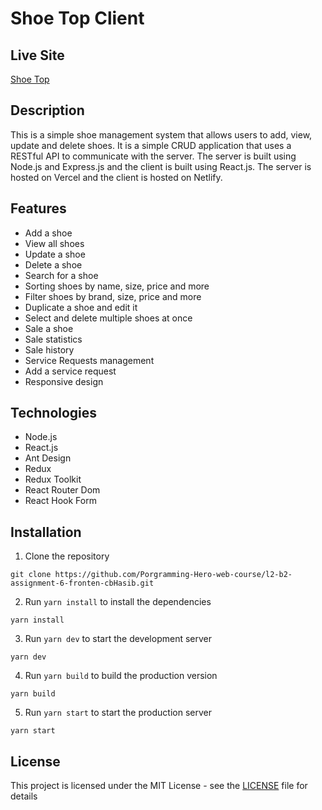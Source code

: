 # Shoe Top Client

## Live Site
[Shoe Top](https://shoe-top.netlify.app/)

## Description
This is a simple shoe management system that allows users to add, view, update and delete shoes. It is a simple CRUD application that uses a RESTful API to communicate with the server. The server is built using Node.js and Express.js and the client is built using React.js. The server is hosted on Vercel and the client is hosted on Netlify.

## Features
- Add a shoe
- View all shoes
- Update a shoe
- Delete a shoe
- Search for a shoe
- Sorting shoes by name, size, price and more
- Filter shoes by brand, size, price and more
- Duplicate a shoe and edit it
- Select and delete multiple shoes at once
- Sale a shoe
- Sale statistics
- Sale history
- Service Requests management
- Add a service request
- Responsive design

## Technologies
- Node.js
- React.js
- Ant Design
- Redux
- Redux Toolkit
- React Router Dom
- React Hook Form

## Installation
1. Clone the repository
```
git clone https://github.com/Porgramming-Hero-web-course/l2-b2-assignment-6-fronten-cbHasib.git
```
2. Run `yarn install` to install the dependencies
```
yarn install
```
3. Run `yarn dev` to start the development server
```
yarn dev
```
4. Run `yarn build` to build the production version
```
yarn build
```
5. Run `yarn start` to start the production server
```
yarn start
```

## License
This project is licensed under the MIT License - see the [LICENSE](LICENSE) file for details